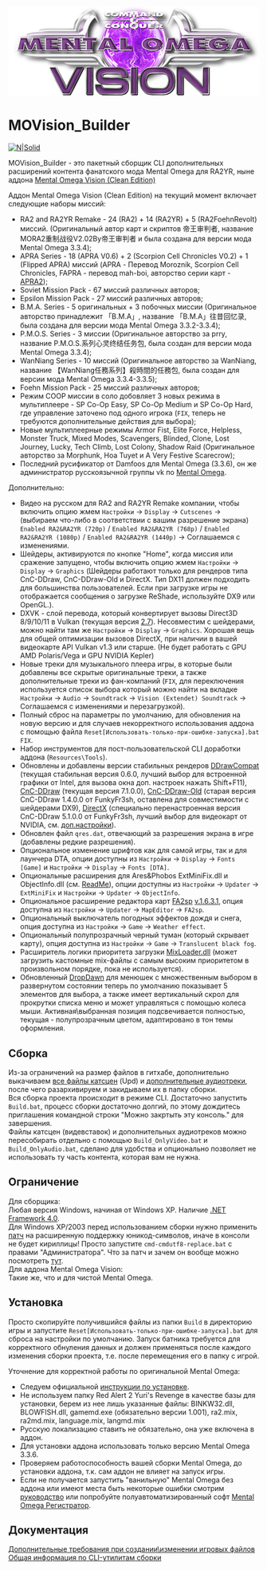 <p align="center">
	<a href="https://github.com/YoVVassup/MOVision_Builder">
		<img src="https://github.com/YoVVassup/MOVision_Builder/blob/main/logo.png" alt="Mental Omega Vision Logo">
	</a>
</p>

# MOVision_Builder

[![N|Solid](https://i.ibb.co/yFBZZqJ/mo.gif)](http://mentalomega.com/)

MOVision_Builder - это пакетный сборщик CLI дополнительных расширений контента фанатского мода Mental Omega для RA2YR, ныне аддона [Mental Omega Vision (Clean Edition)](https://www.moddb.com/games/cc-red-alert-yuris-revenge/addons/mo-336-mental-omega-vision)

Аддон Mental Omega Vision (Clean Edition) на текущий момент включает следующие наборы миссий:
- RA2 and RA2YR Remake - 24 (RA2) + 14 (RA2YR) + 5 (RA2FoehnRevolt) миссий. (Оригинальный автор карт и скриптов 帝王审判者, название MORA2重制战役V2.02By帝王审判者 и была создана для версии мода Mental Omega 3.3.4);
- APRA Series - 18 (APRA V0.6) + 2 (Scorpion Cell Chronicles V0.2) + 1 (Flipped APRA) миссий (APRA - Перевод Moroznik, Scorpion Cell Chronicles, FAPRA - перевод mah-boi, авторство серии карт - [APRA2](https://discord.gg/SfxbURT5gT));
- Soviet Mission Pack - 67 миссий различных авторов;
- Epsilon Mission Pack - 27 миссий различных авторов;
- B.M.A. Series - 5 оригинальных + 3 побочных миссии (Оригинальное авторство принадлежит 「B.M.A」, название 「B.M.A」往昔回忆录, была создана для версии мода Mental Omega 3.3.2-3.3.4);
- P.M.O.S. Series - 3 миссии (Оригинальное авторство за prry, название P.M.O.S.系列心灵终结任务包, была создан для версии мода Mental Omega 3.3.4);
- WanNiang Series - 10 миссий (Оригинальное авторство за WanNiang, название 【WanNiang任務系列】殺時間的任務包, была создан для версии мода Mental Omega 3.3.4-3.3.5);
- Foehn Mission Pack - 25 миссий различных авторов;
- Режим COOP миссии в соло добовляет 3 новых режима в мультиплеере - SP Co-Op Easy, SP Co-Op Medium и SP Co-Op Hard, где управление заточено под одного игрока (`FIX`, теперь не требуются дополнительные действия для выбора);
- Новые мультиплеерные режимы Armor Fist, Elite Force, Helpless, Monster Truck, Mixed Modes, Scavengers, Blinded, Clone, Lost Journey, Lucky, Tech Climb, Lost Colony, Shadow Raid (Оригинальное авторство за Morphunk, Hoa Tuyet и A Very Festive Scarecrow);
- Последний русификатор от Damfoos для Mental Omega (3.3.6), он же администратор русскоязычной группы vk по [Mental Omega](https://vk.com/mental.omega).

Дополнительно:
- Видео на русском для RA2 and RA2YR Remake компании, чтобы включить опцию жмем `Настройки` → `Display` → `Cutscenes` → (выбираем что-либо в соответствии с вашим разрешение экрана) `Enabled RA2&RA2YR (720p)` / `Enabled RA2&RA2YR (768p)` / `Enabled RA2&RA2YR (1080p)` / `Enabled RA2&RA2YR (1440p)` → Соглашаемся с изменениями.
- Шейдеры, активируются по кнопке "Home", когда миссия или сражение запущено, чтобы включить опцию жмем `Настройки` → `Display` → `Graphics` (Шейдеры работают только для рендеров типа CnC-DDraw, CnC-DDraw-Old и DirectX. Тип DX11 должен подходить для большинства пользователей. Если при загрузке игры не отображается сообщения о загрузке ReShade, используйте DX9 или OpenGL.).
- DXVK - cлой перевода, который конвертирует вызовы Direct3D 8/9/10/11 в Vulkan (текущая версия [2.7](https://github.com/doitsujin/dxvk/releases/tag/v2.7)). Несовместим с шейдерами, можно найти там же `Настройки` → `Display` → `Graphics`. Хорошая вещь для общей оптимизации вызовов DirectX, при наличии в вашей видеокарте API Vulkan v1.3 или старше. (Не будет работать с GPU AMD Polaris/Vega и GPU NVIDIA Kepler)
- Новые треки для музыкального плеера игры, в которые были добавлены все скрытые оригинальные треки, а также дополнительные треки из фан-компаний (`FIX`, для переключения используется список выбора который можно найти на вкладке `Настройки` → `Audio` → `Soundtrack` → `Vision (Extendet) Soundtrack` → Соглашаемся с изменениями и перезагрузкой).
- Полный сброс на параметры по умолчанию, для обновления на новую версию и для случаев некорректного использования аддона с помощью файла `Reset[Использовать-только-при-ошибке-запуска].bat` `FIX`.
- Набор инструментов для пост-пользовательской CLI доработки аддона (`Resources\Tools`).
- Обновлены и добавлены версии стабильных рендеров [DDrawCompat](https://github.com/narzoul/DDrawCompat) (текущая стабильная версия 0.6.0, лучший выбор для встроенной графики от Intel, для вызова окна доп. настроек нажать Shift+F11), [CnC-DDraw](https://github.com/FunkyFr3sh/cnc-ddraw) (текущая версия 7.1.0.0), [CnC-DDraw-Old](https://github.com/FunkyFr3sh/cnc-ddraw/releases/tag/1.4.0.0) (старая версия CnC-DDraw 1.4.0.0 от FunkyFr3sh, оставлена для совместимости с шейдерами DX9), [DirectX](https://github.com/FunkyFr3sh/cnc-ddraw/releases/tag/v5.1.0.0) (специально перенастроенная версия CnC-DDraw 5.1.0.0 от FunkyFr3sh, лучший выбор для видеокарт от NVIDIA, см. [доп.настройки](https://github.com/YoVVassup/MOVision_Builder/blob/main/Doc/DirectX.md)).
- Обновлен файл `qres.dat`, отвечающий за разрешения экрана в игре (добавлены редкие разрешения).
- Опциональное изменение шрифтов как для самой игры, так и для лаунчера DTA, опции доступны из `Настройки` → `Display` → `Fonts [Game]` и `Настройки` → `Display` → `Fonts [DTA]`.
- Опциональные расширения для Ares&Phobos ExtMiniFix.dll и ObjectInfo.dll (см. [ReadMe](https://github.com/YoVVassup/MOVision_Builder/blob/main/CustomFiles/MOV/Extention/Dll/README.md)), опции доступны из `Настройки` → `Updater` → `ExtMiniFix` и `Настройки` → `Updater` → `ObjectInfo`.
- Опциональное расширение редактора карт [FA2sp](https://github.com/secsome/FA2sp) [v.1.6.3.1](https://github.com/NyaCl/FA2sp), опция доступна из `Настройки` → `Updater` → `MapEditor` → `FA2sp`.
- Опциональный выключатель погодных эффектов дождя и снега, опция доступна из `Настройки` → `Game` → `Weather effect`.
- Опциональный полупрозрачный черный туман (который скрывает карту), опция доступна из `Настройки` → `Game` → `Translucent black fog`.
- Расширитель логики приоритета загрузки [MixLoader.dll](https://github.com/Multfinite/MixLoader) (может загрузить кастомные mix-файлы с самым высоким приоритетом в произвольном порядке, пока не используется).
- Обновленный [DropDawn](https://github.com/YoVVassup/MOVision_Builder/blob/main/Doc/Scroll.png) для менюшек с множественным выбором в развернутом состоянии теперь по умолчанию показывает 5 элементов для выбора, а также имеет вертикальный скрол для прокрутки списка меню и может управляться с помощью колеса мыши. Активная\выбранная позиция подсвечивается полностью, текущая - полупрозрачным цветом, адаптировано в тон темы оформления. 

## Сборка

Из-за ограничений на размер файлов в гитхабе, дополнительно выкачиваем [все файлы катсцен](https://disk.yandex.ru/d/-zPgKtQGGuv-gw) (Upd) и [дополнительные аудиотреки](https://disk.yandex.by/d/9vlVRaY419TpLw), после чего разархивируем и закидываем их в папку сборки.  
Вся сборка проекта происходит в режиме CLI. Достаточно запустить `Build.bat`, процесс сборки достаточно долгий, по этому дождитесь приглашения командной строки "Можно закртыть эту консоль." для завершения.  
Файлы катсцен (видевставок) и дополнительных аудиотреков можно пересобирать отдельно с помощью `Build_OnlyVideo.bat` и `Build_OnlyAudio.bat`, сделано для удобства и опционально позволяет не использовать ту часть контента, которая вам не нужна.

## Ограничение

Для сборщика:  
Любая версия Windows, начиная от Windows XP. Наличие [.NET Framework 4.0](https://www.microsoft.com/ru-ru/download/details.aspx?id=17718).  
Для Windows XP/2003 перед использованием сборки нужно применить [патч](https://github.com/YoVVassup/MOVision_Builder/blob/main/FixTools/cmd_xp_65001_fix) на расширенную поддержку юникод-символов, иначе в консоли не будет кириллицы! Просто запустите `cmd-cmdutf8-replace.bat` с правами "Администратора". Что за патч и зачем он вообще можно посмотреть [тут](https://www.dostips.com/forum/viewtopic.php?t=5588).  
Для аддона Mental Omega Vision:  
Такие же, что и для чистой Mental Omega. 

## Установка

Просто скопируйте получившийся файлы из папки `Build` в директорию игры и запустите `Reset[Использовать-только-при-ошибке-запуска].bat` для сброса на настройки по умолчанию. Запуск батника требуется для корректного обнуления данных и должен применяться после каждого изменения сборки проекта, т.е. после перемещения его в папку с игрой.

Уточнение для корректной работы по оригинальной Mental Omega:
- Следуем официальной [инструкции по установке](https://mentalomega.com/ru/index.php?page=install).
- Не используем папку Red Alert 2 Yuri's Revenge в качестве базы для установки, берем из нее лишь указанные файлы: BINKW32.dll, BLOWFISH.dll, gamemd.exe (обязательно версии 1.001), ra2.mix, ra2md.mix, language.mix, langmd.mix
- Русскую локализацию ставить не обязательно, она уже включена в аддон.
- Для установки аддона использовать только версию Mental Omega 3.3.6.
- Проверяем работоспособность вашей сборки Mental Omega, до установки аддона, т.к. сам аддон не влияет на запуск игры.
- Если не получается запустить "ванильную" Mental Omega без аддона или имеют места быть некоторые ошибки смотрим [руководство](https://cncseries.ru/ra2yr-faq/?ysclid=ltr7hwoy4a307032792) или попробуйте полуавтоматизированный софт [Mental Omega Регистратор](https://github.com/YoVVassup/Mo3RegUI).  

## Документация

[Дополнительные требования при создании\изменении игровых файлов](https://github.com/YoVVassup/MOVision_Builder/blob/main/Doc/Requirements.md)  
[Общая информация по CLI-утилитам сборки](https://github.com/YoVVassup/MOVision_Builder/blob/main/Doc/ReadmeUtil.md)  